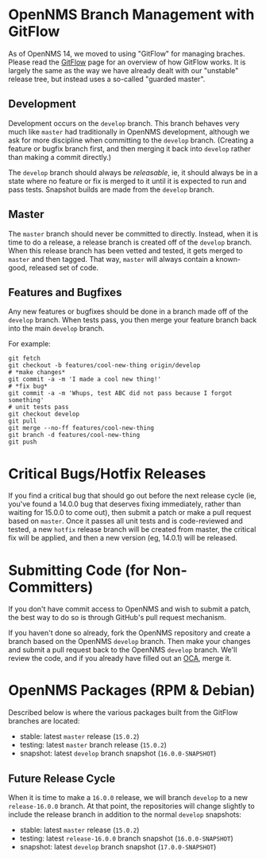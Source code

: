 OpenNMS Branch Management with GitFlow
======================================

As of OpenNMS 14, we moved to using "GitFlow" for managing braches.  Please read
the [GitFlow] page for an overview of how GitFlow works.  It is largely the same
as the way we have already dealt with our "unstable" release tree, but instead
uses a so-called "guarded master".

Development
-----------

Development occurs on the `develop` branch.  This branch behaves very much like
`master` had traditionally in OpenNMS development, although we ask for more
discipline when committing to the `develop` branch.  (Creating a feature or
bugfix branch first, and then merging it back into `develop` rather than
making a commit directly.)

The `develop` branch should always be _releasable_, ie, it should always be in
a state where no feature or fix is merged to it until it is expected to run and
pass tests.  Snapshot builds are made from the `develop` branch.

Master
------

The `master` branch should never be committed to directly.  Instead, when it
is time to do a release, a release branch is created off of the `develop`
branch.  When this release branch has been vetted and tested, it gets merged
to `master` and then tagged.  That way, `master` will always contain a
known-good, released set of code.

Features and Bugfixes
---------------------

Any new features or bugfixes should be done in a branch made off of the
`develop` branch.  When tests pass, you then merge your feature branch back
into the main `develop` branch.

For example:

```
git fetch
git checkout -b features/cool-new-thing origin/develop
# *make changes*
git commit -a -m 'I made a cool new thing!'
# *fix bug*
git commit -a -m 'Whups, test ABC did not pass because I forgot something'
# unit tests pass
git checkout develop
git pull
git merge --no-ff features/cool-new-thing
git branch -d features/cool-new-thing
git push
```

Critical Bugs/Hotfix Releases
=============================

If you find a critical bug that should go out before the next release cycle
(ie, you've found a 14.0.0 bug that deserves fixing immediately, rather than
waiting for 15.0.0 to come out), then submit a patch or make a pull request
based on `master`. Once it passes all unit tests and is code-reviewed and
tested, a new `hotfix` release branch will be created from master, the
critical fix will be applied, and then a new version (eg, 14.0.1) will be
released.

Submitting Code (for Non-Committers)
====================================

If you don't have commit access to OpenNMS and wish to submit a patch, the
best way to do so is through GitHub's pull request mechanism.

If you haven't done so already, fork the OpenNMS repository and create a
branch based on the OpenNMS `develop` branch.  Then make your changes and
submit a pull request back to the OpenNMS `develop` branch.  We'll review
the code, and if you already have filled out an [OCA], merge it.

OpenNMS Packages (RPM & Debian)
===============================

Described below is where the various packages built from the GitFlow
branches are located:

* stable: latest `master` release (`15.0.2`)
* testing: latest `master` branch release (`15.0.2`)
* snapshot: latest `develop` branch snapshot (`16.0.0-SNAPSHOT`)

Future Release Cycle
--------------------

When it is time to make a `16.0.0` release, we will branch `develop` to a
new `release-16.0.0` branch.  At that point, the repositories will change
slightly to include the release branch in addition to the normal `develop`
snapshots:

* stable: latest `master` release (`15.0.2`)
* testing: latest `release-16.0.0` branch snapshot (`16.0.0-SNAPSHOT`)
* snapshot: latest `develop` branch snapshot (`17.0.0-SNAPSHOT`)

[GitFlow]: http://nvie.com/posts/a-successful-git-branching-model/ "GitFlow"
[OCA]: http://www.opennms.org/wiki/OCA "OpenNMS Contributor Agreement"
